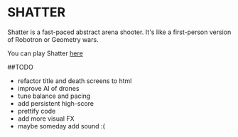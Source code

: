 # SHATTER
Shatter is a fast-paced abstract arena shooter. It's like a first-person version of Robotron or Geometry wars.

You can play Shatter [here](https://devin-dominguez.github.io/shatter)

##TODO
- refactor title and death screens to html
- improve AI of drones
- tune balance and pacing
- add persistent high-score
- prettify code
- add more visual FX
- maybe someday add sound :(
